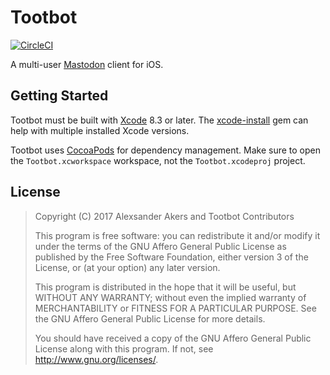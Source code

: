 # Tootbot

[![CircleCI](https://circleci.com/gh/tootbot/tootbot.svg?style=svg)](https://circleci.com/gh/tootbot/tootbot)

A multi-user [Mastodon](https://mastodon.social) client for iOS.

## Getting Started

Tootbot must be built with [Xcode](https://developer.apple.com/xcode/) 8.3 or later. The [xcode-install](https://github.com/KrauseFx/xcode-install) gem can help with multiple installed Xcode versions.

Tootbot uses [CocoaPods](https://cocoapods.org) for dependency management. Make sure to open the `Tootbot.xcworkspace` workspace, not the `Tootbot.xcodeproj` project.

## License

> Copyright (C) 2017 Alexsander Akers and Tootbot Contributors
>
> This program is free software: you can redistribute it and/or modify
> it under the terms of the GNU Affero General Public License as published
> by the Free Software Foundation, either version 3 of the License, or
> (at your option) any later version.
>
> This program is distributed in the hope that it will be useful,
> but WITHOUT ANY WARRANTY; without even the implied warranty of
> MERCHANTABILITY or FITNESS FOR A PARTICULAR PURPOSE.  See the
> GNU Affero General Public License for more details.
>
> You should have received a copy of the GNU Affero General Public License
> along with this program.  If not, see <http://www.gnu.org/licenses/>.
